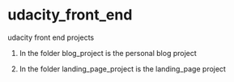 # udacity_front_end
udacity front end projects
1. In the folder blog_project is the personal blog project

2. In the folder landing_page_project is the landing_page project
